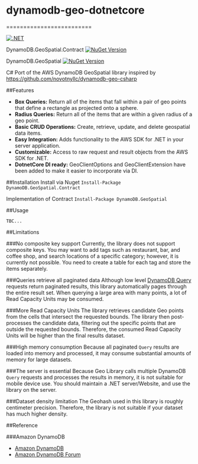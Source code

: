 # dynamodb-geo-dotnetcore
=========================

[![.NET](https://github.com/ReddragonLR/dynamodb-geo-dotnetcore/actions/workflows/dotnet.yml/badge.svg?branch=master)](https://github.com/ReddragonLR/dynamodb-geo-dotnetcore/actions/workflows/dotnet.yml)

DynamoDB.GeoSpatial.Contract [![NuGet Version](http://img.shields.io/nuget/v/DynamoDB.GeoSpatial.Contract.svg?style=flat)](https://www.nuget.org/packages/DynamoDB.GeoSpatial.Contract/) 

DynamoDB.GeoSpatial [![NuGet Version](http://img.shields.io/nuget/v/DynamoDB.GeoSpatial.svg?style=flat)](https://www.nuget.org/packages/DynamoDB.GeoSpatial/) 

C# Port of the AWS DynamoDB GeoSpatial library inspired by https://github.com/novotnyllc/dynamodb-geo-csharp

##Features
* **Box Queries:** Return all of the items that fall within a pair of geo points that define a rectangle as projected onto a sphere.
* **Radius Queries:** Return all of the items that are within a given radius of a geo point.
* **Basic CRUD Operations:** Create, retrieve, update, and delete geospatial data items.
* **Easy Integration:** Adds functionality to the AWS SDK for .NET in your server application.
* **Customizable:** Access to raw request and result objects from the AWS SDK for .NET.
* **DotnetCore DI ready:** GeoClientOptions and GeoClientExtension have been added to make it easier to incorporate via DI.

##Installation
Install via Nuget
```Install-Package DynamoDB.GeoSpatial.Contract```

Implementation of Contract
```Install-Package DynamoDB.GeoSpatial```

##Usage
```
TBC...
```

##Limitations

###No composite key support
Currently, the library does not support composite keys. You may want to add tags such as restaurant, bar, and coffee shop, and search locations of a specific category; however, it is currently not possible. You need to create a table for each tag and store the items separately.

###Queries retrieve all paginated data
Although low level [DynamoDB Query][dynamodb-query] requests return paginated results, this library automatically pages through the entire result set. When querying a large area with many points, a lot of Read Capacity Units may be consumed.

###More Read Capacity Units
The library retrieves candidate Geo points from the cells that intersect the requested bounds. The library then post-processes the candidate data, filtering out the specific points that are outside the requested bounds. Therefore, the consumed Read Capacity Units will be higher than the final results dataset.

###High memory consumption
Because all paginated `Query` results are loaded into memory and processed, it may consume substantial amounts of memory for large datasets.

###The server is essential
Because Geo Library calls multiple DynamoDB `Query` requests and processes the results in memory, it is not suitable for mobile device use. You should maintain a .NET server/Website, and use the library on the server.

###Dataset density limitation
The Geohash used in this library is roughly centimeter precision. Therefore, the library is not suitable if your dataset has much higher density.

##Reference

###Amazon DynamoDB
* [Amazon DynamoDB][dynamodb]
* [Amazon DynamoDB Forum][dynamodb-forum]


[dynamodb]: http://aws.amazon.com/dynamodb
[dynamodb-query]: http://docs.aws.amazon.com/amazondynamodb/latest/APIReference/API_Query.html
[dynamodb-forum]: https://forums.aws.amazon.com/forum.jspa?forumID=131
